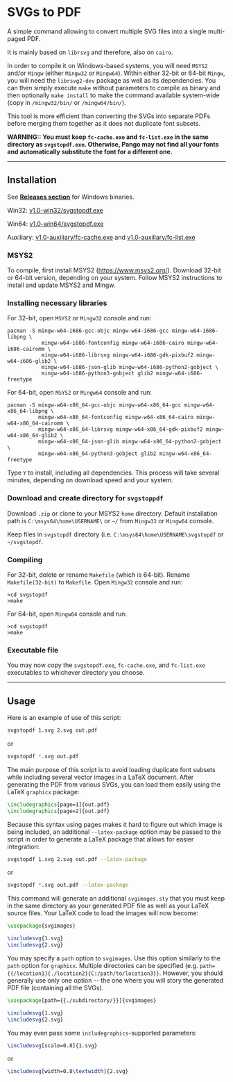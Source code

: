 # SVGs to PDF

A simple command allowing to convert multiple SVG files into a single multi-paged PDF.

It is mainly based on `librsvg` and therefore, also on `cairo`.

In order to compile it on Windows-based systems, you will need `MSYS2` and/or `Mingw` (either `Mingw32` or `Mingw64`).  Within either 32-bit or 64-bit `Mingw`, you will need the `librsvg2-dev` package as well as its dependencies. You can then simply execute `make` without parameters to compile as binary and then optionally `make install` to make the command available system-wide (copy in `/mingw32/bin/` or `/mingw64/bin/`).

This tool is more efficient than converting the SVGs into separate PDFs before merging them together as it does not duplicate font subsets.

**WARNING:: You must keep `fc-cache.exe` and `fc-list.exe` in the same directory as `svgstopdf.exe`.  Otherwise, Pango may not find all your fonts and automatically substitute the font for a different one.**
*****
## Installation
See [**Releases section**](https://github.com/flueterflam/svgstopdf/releases) for Windows binaries.

Win32: [v1.0-win32/svgstopdf.exe](https://github.com/flueterflam/svgstopdf/releases/download/v1.0-win32/svgstopdf.exe)

Win64: [v1.0-win64/svgstopdf.exe](https://github.com/flueterflam/svgstopdf/releases/download/v1.0-win64/svgstopdf.exe)

Auxiliary: [v1.0-auxiliary/fc-cache.exe](https://github.com/flueterflam/svgstopdf/releases/download/v1.0-auxiliary/fc-cache.exe) and [v1.0-auxiliary/fc-list.exe](https://github.com/flueterflam/svgstopdf/releases/download/v1.0-auxiliary/fc-list.exe)

### MSYS2
To compile, first install MSYS2 (https://www.msys2.org/).  Download 32-bit or 64-bit version, depending on your system.  Follow MSYS2 instructions to install and update MSYS2 and Mingw.

### Installing necessary libraries
For 32-bit, open `MSYS2` or `Mingw32` console and run:
```
pacman -S mingw-w64-i686-gcc-objc mingw-w64-i686-gcc mingw-w64-i686-libpng \ 
           mingw-w64-i686-fontconfig mingw-w64-i686-cairo mingw-w64-i686-cairomm \
           mingw-w64-i686-librsvg mingw-w64-i686-gdk-pixbuf2 mingw-w64-i686-glib2 \
           mingw-w64-i686-json-glib mingw-w64-i686-python2-gobject \
           mingw-w64-i686-python3-gobject glib2 mingw-w64-i686-freetype
```
For 64-bit, open `MSYS2` or `Mingw64` console and run:
```
pacman -S mingw-w64-x86_64-gcc-objc mingw-w64-x86_64-gcc mingw-w64-x86_64-libpng \
          mingw-w64-x86_64-fontconfig mingw-w64-x86_64-cairo mingw-w64-x86_64-cairomm \
          mingw-w64-x86_64-librsvg mingw-w64-x86_64-gdk-pixbuf2 mingw-w64-x86_64-glib2 \
          mingw-w64-x86_64-json-glib mingw-w64-x86_64-python2-gobject \
          mingw-w64-x86_64-python3-gobject glib2 mingw-w64-x86_64-freetype
```

Type `Y` to install, including all dependencies.  This process will take several minutes, depending on download speed and your system.

### Download and create directory for `svgstoppdf`
Download `.zip` or clone to your MSYS2 `home` directory.  Default installation path is `C:\msys64\home\USERNAME\` or `~/` from `Mingw32` or `Mingw64` console.

Keep files in `svgstopdf` directory (i.e. `C:\msys64\home\USERNAME\svgstopdf` or `~/svgstopdf`.

### Compiling
For 32-bit, delete or rename `Makefile` (which is 64-bit).  Rename `Makefile(32-bit)` to `Makefile`.  Open `Mingw32` console and run:
```
>cd svgstopdf
>make
```
For 64-bit, open `Mingw64` console and run:
```
>cd svgstopdf
>make
```

### Executable file
You may now copy the `svgstopdf.exe`, `fc-cache.exe`, and `fc-list.exe` executables to whichever directory you choose.
*****
## Usage
Here is an example of use of this script:

```bash
svgstopdf 1.svg 2.svg out.pdf
```
or
```bash
svgstopdf *.svg out.pdf
```

The main purpose of this script is to avoid loading duplicate font subsets while including several vector images in a LaTeX document. After generating the PDF from various SVGs, you can load them easily using the LaTeX `graphicx` package:

```latex
\includegraphics[page=1]{out.pdf}
\includegraphics[page=2]{out.pdf}
```

Because this syntax using pages makes it hard to figure out which image is being included, an additional `--latex-package` option may be passed to the script in order to generate a LaTeX package that allows for easier integration:

```bash
svgstopdf 1.svg 2.svg out.pdf --latex-package
```
or
```bash
svgstopdf *.svg out.pdf --latex-package
```

This command will generate an additional `svgimages.sty` that you must keep in the same directory as your generated PDF file as well as your LaTeX source files. Your LaTeX code to load the images will now become:

```latex
\usepackage{svgimages}

\includesvg{1.svg}
\includesvg{2.svg}
```

You may specify a `path` option to `svgimages`.  Use this option similarly to the `path` option for `graphicx`.  Multiple directories can be specified (e.g. `path={{/location1}{./location2}{C:/path/to/location3}}`.  However, you should generally use only one option -- the one where you will story the generated PDF file (containing all the SVGs).

```latex
\usepackage[path={{./subdirectory/}}]{svgimages}

\includesvg{1.svg}
\includesvg{2.svg}
```

You may even pass some `includegraphics`-supported parameters:

```latex
\includesvg[scale=0.8]{1.svg}
```
or 
```latex
\includesvg[width=0.8\textwidth]{2.svg}
```
